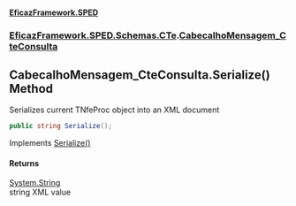 #### [EficazFramework.SPED](EficazFrameworkSPED.md 'EficazFramework SPED')
### [EficazFramework.SPED.Schemas.CTe](EficazFramework.SPED.Schemas.CTe.md 'EficazFramework.SPED.Schemas.CTe').[CabecalhoMensagem_CteConsulta](EficazFramework.SPED.Schemas.CTe/CabecalhoMensagem_CteConsulta.md 'EficazFramework.SPED.Schemas.CTe.CabecalhoMensagem_CteConsulta')

## CabecalhoMensagem_CteConsulta.Serialize() Method

Serializes current TNfeProc object into an XML document

```csharp
public string Serialize();
```

Implements [Serialize()](EficazFramework.SPED.Schemas.CTe/ICabecalhoMensagem/Serialize().md 'EficazFramework.SPED.Schemas.CTe.ICabecalhoMensagem.Serialize()')

#### Returns
[System.String](https://docs.microsoft.com/en-us/dotnet/api/System.String 'System.String')  
string XML value